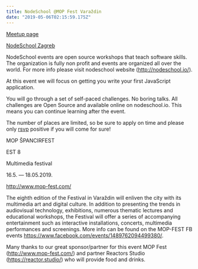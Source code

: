 ```yaml
---
title: NodeSchool @MOP Fest Varaždin
date: "2019-05-06T02:15:59.175Z"
---
```


[Meetup page](https://www.meetup.com/JavaScript-Zagreb/events/261009588/)

[NodeSchool Zagreb](http://nodeschool.io/zagreb/)

NodeSchool events are open source workshops that teach software skills. The organization is fully non profit and events are organized all over the world. For more info please visit nodeschool website (http://nodeschool.io/).

At this event we will focus on getting you write your first JavaScript application.

You will go through a set of self-paced challenges. No boring talks. All challenges are Open Source and available online on nodeschool.io. This means you can continue learning after the event.

The number of places are limited, so be sure to apply on time and please only [rsvp](https://www.meetup.com/JavaScript-Zagreb/events/261009588/) positive if you will come for sure!


MOP ŠPANCIRFEST

EST 8

Multimedia festival

16.5. — 18.05.2019.

http://www.mop-fest.com/


The eighth edition of the Festival in Varaždin will enliven the city with its multimedia art and digital culture. In addition to presenting the trends in audiovisual technology, exhibitions, numerous thematic lectures and educational workshops, the Festival will offer a series of accompanying entertainment such as interactive installations, concerts, multimedia performances and screenings. More info can be found on the MOP-FEST FB events https://www.facebook.com/events/1489762094499380/.

Many thanks to our great sponsor/partner for this event MOP Fest (http://www.mop-fest.com/) and partner Reactors Studio (https://reactor.studio/) who will provide food and drinks.